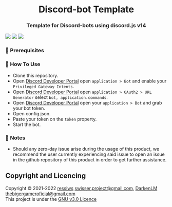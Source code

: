 <h1 align="center">Discord-bot Template</h1>
<h3 align="center">Template for Discord-bots using discord.js v14</h3>

![](https://img.shields.io/github/issues/ressiws/Discord-bot-js?style=for-the-badge)
![](https://img.shields.io/github/stars/ressiws/Discord-bot-js?style=for-the-badge)
![](https://img.shields.io/github/license/ressiws/Discord-bot-js?style=for-the-badge)

### :wrench: Prerequisites


### 🌠 How To Use
- Clone this repository.
- Open [Discord Developer Portal](https://discord.com/developers/applications) open `application > Bot` and enable your `Privileged Gateway Intents`.
- Open [Discord Developer Portal](https://discord.com/developers/applications) open `application > OAuth2 > URL Generator` select `bot, application.commands`.
- Open [Discord Developer Portal](https://discord.com/developers/applications) open your `application > Bot` and grab your bot token.
- Open config.json.
- Paste your token on the `token` property.
- Start the bot.

### 📢 Notes
- Should any zero-day issue arise during the usage of this product, we recommend the user currently experiencing said issue to open an issue in the github repository of this product in order to get further assistance.

## Copyright and Licencing
Copyright © 2021-2022 [ressiws](https://github.com/ressiws) swisser.project@gmail.com, [DarkenLM](https://github.com/DarkenLM) thebigergameroficial@gmail.com  
This project is under the [GNU v3.0 Licence](./LICENSE)
